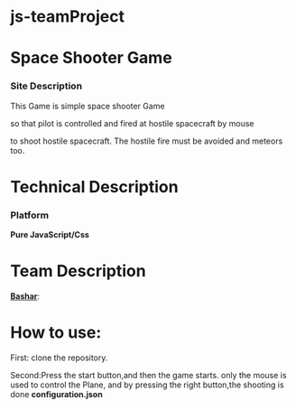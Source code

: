 # js-teamProject

# Space Shooter Game 
<h3>Site Description</h3>
<p>This Game is simple space shooter Game</p>
<p>so that pilot is controlled and fired at hostile spacecraft by mouse</p>
<p>to shoot hostile spacecraft. The hostile fire must be avoided and meteors too.</p>

# Technical Description
<h3>Platform</h3>
<strong>Pure JavaScript/Css</strong>

# Team Description
<p><a href=""><strong>Bashar</strong></a>:<br/></p>


# How to use:
<p>First: clone the repository.</p>
<p>Second:Press the start button,and then the game starts. only the mouse is used to control the Plane, and by pressing the right button,the shooting is done <strong>configuration.json</strong></p>



